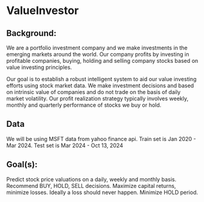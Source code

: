 # ValueInvestor

## Background:

We are a portfolio investment company and we make investments in the emerging markets around the world. Our company profits by investing in profitable companies, buying, holding and selling company stocks based on value investing principles.

Our goal is to establish a robust intelligent system to aid our value investing efforts using stock market data. We make investment decisions and based on intrinsic value of companies and do not trade on the basis of daily market volatility. Our profit realization strategy typically involves weekly, monthly and quarterly performance of stocks we buy or hold.

## Data
We will be using MSFT data from yahoo finance api. Train set is Jan 2020 - Mar 2024. Test set is Mar 2024 - Oct 13, 2024

## Goal(s):

Predict stock price valuations on a daily, weekly and monthly basis. Recommend BUY, HOLD, SELL decisions. Maximize capital returns, minimize losses. Ideally a loss should never happen. Minimize HOLD period.
